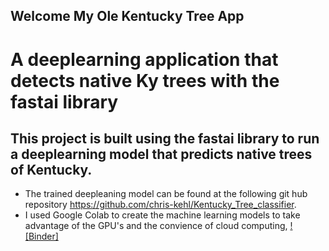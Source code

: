 ## Welcome My Ole Kentucky Tree App
# A deeplearning application that detects native Ky trees with the fastai library


## This project is built using the fastai library to run a deeplearning model that predicts native trees of Kentucky.
* The trained deepleaning model can be found at the following git hub repository https://github.com/chris-kehl/Kentucky_Tree_classifier.
* I used Google Colab to create the machine learning models to take advantage of the GPU's and the convience of cloud computing,
[![Binder]](https://gesis.mybinder.org/binder/v2/gh/chris-kehl/my_ole_ky_tree/49dc35babc60236b14c32cfafa05349090d4c8fe?filepath=ky_tree_app.ipynb)

